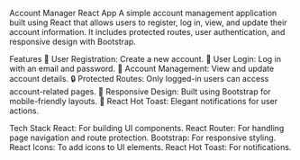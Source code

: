 
Account Manager React App
A simple account management application built using React that allows users to register, log in, view, and update their account information. It includes protected routes, user authentication, and responsive design with Bootstrap.

Features
📝 User Registration: Create a new account.
🔐 User Login: Log in with an email and password.
🔄 Account Management: View and update account details.
🔒 Protected Routes: Only logged-in users can access account-related pages.
📱 Responsive Design: Built using Bootstrap for mobile-friendly layouts.
🔔 React Hot Toast: Elegant notifications for user actions.

Tech Stack
React: For building UI components.
React Router: For handling page navigation and route protection.
Bootstrap: For responsive styling.
React Icons: To add icons to UI elements.
React Hot Toast: For notifications.
